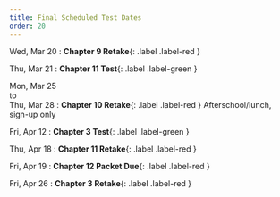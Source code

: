 ```yaml
---
title: Final Scheduled Test Dates
order: 20
---
```


Wed, Mar 20
: **Chapter 9 Retake**{: .label .label-red }

Thu, Mar 21
: **Chapter 11 Test**{: .label .label-green }

Mon, Mar 25 <br>to<br> Thu, Mar 28
: **Chapter 10 Retake**{: .label .label-red } Afterschool/lunch, sign-up only

Fri, Apr 12
: **Chapter 3 Test**{: .label .label-green }

Thu, Apr 18
: **Chapter 11 Retake**{: .label .label-red }

Fri, Apr 19
: **Chapter 12 Packet Due**{: .label .label-red }

Fri, Apr 26
: **Chapter 3 Retake**{: .label .label-red }
